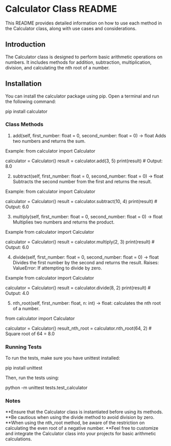 # Calculator Class README

This README provides detailed information on how to use each method in the Calculator class, along with use cases and considerations.

## Introduction

The Calculator class is designed to perform basic arithmetic operations on numbers. It includes methods for addition, subtraction, multiplication, division, and calculating the nth root of a number.

## Installation

You can install the calculator package using pip. Open a terminal and run the following command:

pip install calculator

### Class Methods
1. add(self, first_number: float = 0, second_number: float = 0) -> float
Adds two numbers and returns the sum.

Example:
from calculator import Calculator

calculator = Calculator()
result = calculator.add(3, 5)
print(result)  # Output: 8.0

2. subtract(self, first_number: float = 0, second_number: float = 0) -> float
Subtracts the second number from the first and returns the result.

Example:
from calculator import Calculator

calculator = Calculator()
result = calculator.subtract(10, 4)
print(result)  # Output: 6.0

3. multiply(self, first_number: float = 0, second_number: float = 0) -> float
Multiplies two numbers and returns the product.

Example
from calculator import Calculator

calculator = Calculator()
result = calculator.multiply(2, 3)
print(result)  # Output: 6.0

4. divide(self, first_number: float = 0, second_number: float = 0) -> float
Divides the first number by the second and returns the result.
Raises:
ValueError: If attempting to divide by zero.

Example
from calculator import Calculator

calculator = Calculator()
result = calculator.divide(8, 2)
print(result)  # Output: 4.0

5. nth_root(self, first_number: float, n: int) -> float:
calculates the nth root of a number.

from calculator import Calculator

calculator = Calculator()
result_nth_root = calculator.nth_root(64, 2)  # Square root of 64 = 8.0


### Running Tests
To run the tests, make sure you have unittest installed:

pip install unittest

Then, run the tests using:

python -m unittest tests.test_calculator

### Notes
**Ensure that the Calculator class is instantiated before using its methods.
**Be cautious when using the divide method to avoid division by zero.
**When using the nth_root method, be aware of the restriction on calculating the even root of a negative number.
**Feel free to customize and integrate the Calculator class into your projects for basic arithmetic calculations.